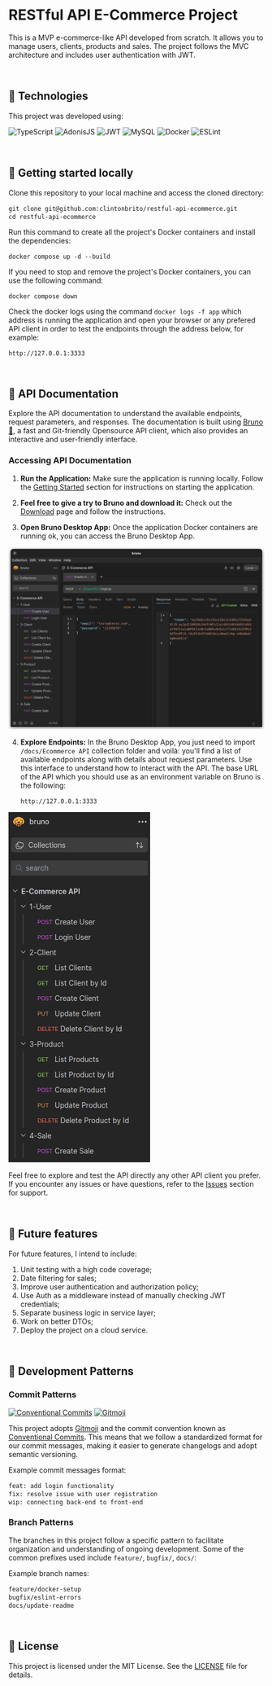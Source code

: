 # RESTful API E-Commerce Project

This is a MVP e-commerce-like API developed from scratch. It allows you to manage users, clients, products and sales. The project follows the MVC architecture and includes user authentication with JWT.

<br>

## 🧪 Technologies

This project was developed using:

  ![TypeScript](https://img.shields.io/badge/typescript-%23007ACC.svg?style=for-the-badge&logo=typescript&logoColor=white)
  ![AdonisJS](https://img.shields.io/badge/Adonis%20JS-5A45FF.svg?style=for-the-badge&logo=adonisjs&logoColor=white)
  ![JWT](https://img.shields.io/badge/JWT-000000.svg?style=for-the-badge&logo=jsonwebtokens&logoColor=white)
  ![MySQL](https://img.shields.io/badge/MySQL-005C84?style=for-the-badge&logo=mysql&logoColor=white)
  ![Docker](https://img.shields.io/badge/docker-%230db7ed.svg?style=for-the-badge&logo=docker&logoColor=white)
  ![ESLint](https://img.shields.io/badge/ESLint-4B3263?style=for-the-badge&logo=eslint&logoColor=white)

<br>

## 🚀 Getting started locally

<p style>Clone this repository to your local machine and access the cloned directory:</p>

<pre><code>git clone git@github.com:clintonbrito/restful-api-ecommerce.git
cd restful-api-ecommerce</code></pre>

<p>Run this command to create all the project's Docker containers and install the dependencies:</p>

<pre><code>docker compose up -d --build</code></pre>

<p>If you need to stop and remove the project's Docker containers, you can use the following command:</p>

<pre><code>docker compose down</code></pre>

Check the docker logs using the command `docker logs -f app` which address is running the application and open your browser or any prefered API client in order to test the endpoints through the address below, for example:

<pre><code>http://127.0.0.1:3333</code></pre>

<br>

## 📖 API Documentation

Explore the API documentation to understand the available endpoints, request parameters, and responses. The documentation is built using [Bruno 🐶](https://www.usebruno.com/), a fast and Git-friendly Opensource API client, which also provides an interactive and user-friendly interface.

### Accessing API Documentation

1. **Run the Application:**
   Make sure the application is running locally. Follow the [Getting Started](#-getting-started-locally) section for instructions on starting the application.

2. **Feel free to give a try to Bruno and download it:**
   Check out the [Download](https://www.usebruno.com/downloads) page and follow the instructions.

3. **Open Bruno Desktop App:**
   Once the application Docker containers are running ok, you can access the Bruno Desktop App.

![API Documentation](docs/bruno.png)

4. **Explore Endpoints:**
   In the Bruno Desktop App, you just need to import `/docs/Ecommerce API` collection folder and voilà: you'll find a list of available endpoints along with details about request parameters. Use this interface to understand how to interact with the API. The base URL of the API which you should use as an environment variable on Bruno is the following:
   
   <pre><code>http://127.0.0.1:3333</code></pre>

![API Documentation](docs/api_documentation.png)

Feel free to explore and test the API directly any other API client you prefer. If you encounter any issues or have questions, refer to the [Issues](https://github.com/clintonbrito/restful-api-ecommerce/issues) section for support.

<br>

## 🔭 Future features

For future features, I intend to include:
1. Unit testing with a high code coverage;
2. Date filtering for sales;
3. Improve user authentication and authorization policy;
4. Use Auth as a middleware instead of manually checking JWT credentials;
5. Separate business logic in service layer;
6. Work on better DTOs;
7. Deploy the project on a cloud service.

<br>

## 🎨 Development Patterns

### Commit Patterns

[![Conventional Commits](https://img.shields.io/badge/Conventional%20Commits-1.0.0-%23FE5196?logo=conventionalcommits&logoColor=white)](https://conventionalcommits.org)
<a href="https://gitmoji.dev">
  <img
    src="https://img.shields.io/badge/gitmoji-%20😜%20😍-FFDD67.svg?style=flat-square"
    alt="Gitmoji"
  />
</a>

This project adopts [Gitmoji](https://github.com/carloscuesta/gitmoji) and the commit convention known as [Conventional Commits](https://www.conventionalcommits.org/). This means that we follow a standardized format for our commit messages, making it easier to generate changelogs and adopt semantic versioning.

Example commit messages format:

<pre><code>feat: add login functionality
fix: resolve issue with user registration
wip: connecting back-end to front-end</code></pre>

### Branch Patterns

The branches in this project follow a specific pattern to facilitate organization and understanding of ongoing development. Some of the common prefixes used include `feature/`, `bugfix/`, `docs/`:

Example branch names:

<pre><code>feature/docker-setup
bugfix/eslint-errors
docs/update-readme</code></pre>

<br>

## 📝 License
This project is licensed under the MIT License. See the <a target="_blank" rel="noopener" href="https://github.com/clintonbrito/restful-api-ecommerce/blob/main/LICENSE">LICENSE</a> file for details.
